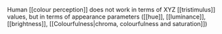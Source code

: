 Human [[colour perception]] does not work in terms of XYZ [[tristimulus]] values, but in terms of appearance parameters ([[hue]], [[luminance]], [[brightness]], [[Colourfulness|chroma, colourfulness and saturation]])